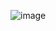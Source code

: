 ![image](https://github.com/Abubakker-Hashmi/Banglor-Property-Prices-prediction-project/assets/55016170/80850bf0-114d-4f51-a353-09f77841b589)
